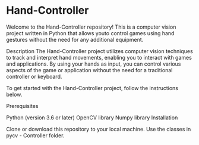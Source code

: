 # Hand-Controller
Welcome to the Hand-Controller repository! This is a computer vision project written in Python that allows youto control games using hand gestures without the need for any additional equipment.

Description
The Hand-Controller project utilizes computer vision techniques to track and interpret hand movements, enabling you to interact with games and applications. By using your hands as input, you can control various aspects of the game or application without the need for a traditional controller or keyboard.

To get started with the Hand-Controller project, follow the instructions below.

Prerequisites

Python (version 3.6 or later)
OpenCV library
Numpy library
Installation

Clone or download this repository to your local machine. Use the classes in pycv - Controller folder.
